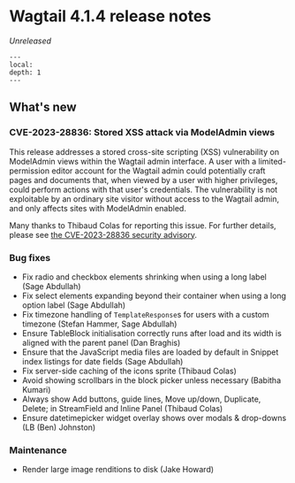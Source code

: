 # Wagtail 4.1.4 release notes

_Unreleased_

```{contents}
---
local:
depth: 1
---
```

## What's new

### CVE-2023-28836: Stored XSS attack via ModelAdmin views

This release addresses a stored cross-site scripting (XSS) vulnerability on ModelAdmin views within the Wagtail admin interface. A user with a limited-permission editor account for the Wagtail admin could potentially craft pages and documents that, when viewed by a user with higher privileges, could perform actions with that user's credentials. The vulnerability is not exploitable by an ordinary site visitor without access to the Wagtail admin, and only affects sites with ModelAdmin enabled.

Many thanks to Thibaud Colas for reporting this issue. For further details, please see [the CVE-2023-28836 security advisory](https://github.com/wagtail/wagtail/security/advisories/GHSA-5286-f2rf-35c2).

### Bug fixes

* Fix radio and checkbox elements shrinking when using a long label (Sage Abdullah)
* Fix select elements expanding beyond their container when using a long option label (Sage Abdullah)
* Fix timezone handling of `TemplateResponse`s for users with a custom timezone (Stefan Hammer, Sage Abdullah)
* Ensure TableBlock initialisation correctly runs after load and its width is aligned with the parent panel (Dan Braghis)
* Ensure that the JavaScript media files are loaded by default in Snippet index listings for date fields (Sage Abdullah)
* Fix server-side caching of the icons sprite (Thibaud Colas)
* Avoid showing scrollbars in the block picker unless necessary (Babitha Kumari)
* Always show Add buttons, guide lines, Move up/down, Duplicate, Delete; in StreamField and Inline Panel (Thibaud Colas)
* Ensure datetimepicker widget overlay shows over modals & drop-downs (LB (Ben) Johnston)

### Maintenance

* Render large image renditions to disk (Jake Howard)
